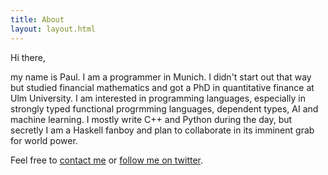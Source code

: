 ```yaml
---
title: About
layout: layout.html
---
```


Hi there,

my name is Paul. I am a programmer in Munich. I didn't start out that
way but studied financial mathematics and got a PhD in quantitative
finance at Ulm University. I am interested in programming languages,
especially in strongly typed functional progrmming languages,
dependent types, AI and machine learning. I mostly write C++ and
Python during the day, but secretly I am a Haskell fanboy and plan to
collaborate in its imminent grab for world power.

Feel free to [contact me](mailto://paul.koerbitz@gmail.com) or [follow
me on twitter](http://www.twitter.com/paulkoer).
